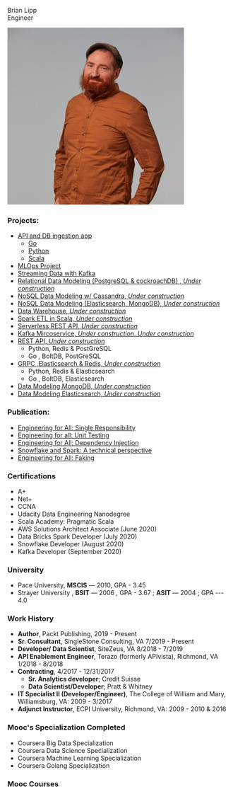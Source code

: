 Brian Lipp   
Engineer

![Me](headshot_small.jpeg)

### Projects:

* [API and DB ingestion app](https://github.com/bclipp/api_db_ingestion)
   * [Go](https://github.com/bclipp/api_db_ingestion/tree/master/go)  
   * [Python](https://github.com/bclipp/api_db_ingestion/tree/master/python)  
   * [Scala](https://github.com/bclipp/api_db_ingestion/tree/master/scala)  
* [MLOps Project](https://github.com/bclipp/mlpipeline_jenkins)  
* [Streaming Data with Kafka](https://github.com/bclipp/streaming_data_postgresql)
* [Relational Data Modeling (PostgreSQL & cockroachDB) , *Under construction*](https://github.com/bclipp/relational_data_modeling)
* [NoSQL Data Modeling w/ Cassandra, *Under construction*](https://github.com/bclipp/cassandra_modeling)
* [NoSQL Data Modeling (Elasticsearch, MongoDB), *Under construction*](https://github.com/bclipp/nosql_data_modeling)
* [Data Warehouse, *Under construction*](https://github.com/bclipp/datawarehouse)  
* [Spark ETL in Scala, *Under construction*](https://github.com/bclipp/spark_etl)  
* [Serverless REST API, *Under construction*](https://github.com/bclipp/serverless_rest)
* [Kafka Mircoservice, *Under construction*, *Under construction*](https://github.com/bclipp/kafka_microservice)
* [REST API, *Under construction*](https://github.com/bclipp/rest_grocery)  
    * Python, Redis & PostGreSQL  
    * Go , BoltDB, PostGreSQL  
* [GRPC ,Elasticsearch & Redis, *Under construction*](https://github.com/bclipp/grpc_app)  
    * Python, Redis & Elasticsearch  
    * Go , BoltDB, Elasticsearch  
* [Data Modeling MongoDB, *Under construction*](https://github.com/bclipp/modeling_mongodb)
* [Data Modeling Elasticsearch, *Under construction*](https://github.com/bclipp/modeling_elasticsearch)

### Publication:


 * [Engineering for All: Single Responsibility](https://link.medium.com/dHEeBp2mf4)
 * [Engineering for all: Unit Testing](https://link.medium.com/iaMqhEwkd4)
 * [Engineering for All: Dependency Injection](https://link.medium.com/VlcbYxl6g6)   
 * [Snowflake and Spark: A technical perspective](https://link.medium.com/FbRABls6g6)  
 * [Engineering for All: Faking](https://link.medium.com/elkgGsv6g6)

 ### Certifications

 * A+
 * Net+
 * CCNA
 * Udacity Data Engineering Nanodegree
 * Scala Academy: Pragmatic Scala
 * AWS Solutions Architect Associate (June 2020)
 * Data Bricks Spark Developer (July 2020)
 * Snowflake Developer (August 2020)
 * Kafka Developer (September 2020)

 ### University

* Pace University, **MSCIS** — 2010, GPA - 3.45  
* Strayer University , **BSIT** — 2006 , GPA - 3.67 ; **ASIT** — 2004 ; GPA --- 4.0

### Work History
* **Author**, Packt Publishing, 2019 - Present
* **Sr. Consultant**, SingleStone Consulting, VA 7/2019 - Present
* **Developer/ Data Scientist**, SiteZeus, VA 8/2018 - 7/2019
* **API Enablement Engineer**, Terazo  (formerly APIvista), Richmond, VA 1/2018 - 8/2018
* **Contracting**, 4/2017 - 12/31/2017
  * **Sr. Analytics developer**; Credit Suisse
  * **Data Scientist/Developer**; Pratt & Whitney
* **IT Specialist II (Developer/Engineer)**, The College of William and Mary, Williamsburg, VA: 2009 - 3/2017
* **Adjunct Instructor**, ECPI University, Richmond, VA: 2009 - 2010 & 2016

 ### Mooc's Specialization Completed

 * Coursera Big Data Specialization
 * Coursera Data Science Specialization
 * Coursera Machine Learning Specialization
 * Coursera Golang Specialization

 ### Mooc Courses
